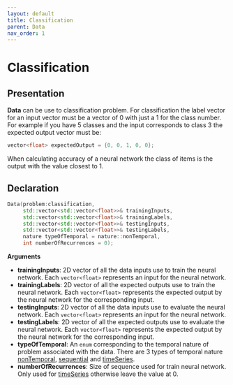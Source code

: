 ```yaml
---
layout: default
title: Classification
parent: Data
nav_order: 1
---
```


# Classification

## Presentation

**Data** can be use to classification problem. For classification the label vector for an input vector must be a vector of 0 with just a 1 for the class number. For example if you have 5 classes and the input corresponds to class 3 the expected output vector must be:
```cpp
vector<float> expectedOutput = {0, 0, 1, 0, 0};
```
 When calculating accuracy of a neural network the class of items is the output with the value closest to 1. 

## Declaration
```cpp
Data(problem:classification,
     std::vector<std::vector<float>>& trainingInputs,
     std::vector<std::vector<float>>& trainingLabels,
     std::vector<std::vector<float>>& testingInputs,
     std::vector<std::vector<float>>& testingLabels,
     nature typeOfTemporal = nature::nonTemporal,
     int numberOfRecurrences = 0);
```
**Arguments**
 * **trainingInputs**: 2D vector of all the data inputs use to train the neural network. Each `vector<float>` represents an input for the neural network. 
 * **trainingLabels**: 2D vector of all the expected outputs use to train the neural network. Each `vector<float>` represents the expected output by the neural network for the corresponding input.
 * **testingInputs**: 2D vector of all the data inputs use to evaluate the neural network. Each `vector<float>` represents an input for the neural network.
 * **testingLabels**: 2D vector of all the expected outputs use to evaluate the neural network. Each `vector<float>` represents the expected output by the neural network for the corresponding input.
 * **typeOfTemporal**: An `enum` corresponding to the temporal nature of problem associated with the data. There are 3 types of temporal nature [nonTemporal]({{site.baseurl}}/data/non_temporal.html), [sequential]({{site.baseurl}}/data/sequential.html) and [timeSeries]({{site.baseurl}}/data/time_series.html).
 * **numberOfRecurrences**: Size of sequence used for train neural network. Only used for [timeSeries]({{site.baseurl}}/data/time_series.html) otherwise leave the value at 0.


